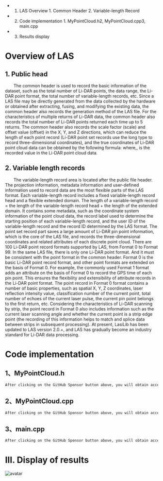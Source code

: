  + 1. LAS Overview 1. Common Header 2. Variable-length Record

 + 2. Code implementation 1. MyPointCloud.h2, MyPointCloud.cpp3, main.cpp

 + 3. Results display 

#  Overview of LAS 

##  1. Public head 

   The common header is used to record the basic information of the dataset, such as the total number of Li-DAR points, the data range, the Li-DAR point format, the total number of variable-length records, etc. Since a LAS file may be directly generated from the data collected by the hardware or obtained after extracting, fusing, and modifying the existing data, the common header also records the generation method of the LAS file. For the characteristics of multiple returns of Li-DAR data, the common header also records the total number of Li-DAR points returned each time up to 5 returns. The common header also records the scale factor (scale) and offset value (offset) in the X, Y, and Z directions, which can reduce the length of each point record (Li-DAR point set records use the long type to record three-dimensional coordinates), and the true coordinates of Li-DAR point cloud data can be obtained by the following formula: where,, is the recorded value in the Li-DAR point cloud data. 

##  2. Variable length records 

   The variable-length record area is located after the public file header. The projection information, metadata information and user-defined information used to record data are the most flexible parts of the LAS format. Each variable-length record includes a fixed variable-length record head and a flexible extended domain. The length of a variable-length record = the length of the variable-length record head + the length of the extended domain. It contains some metadata, such as the coordinate system information of the point cloud data, the record label used to determine the starting position of each variable-length record, and the user ID of the variable-length record and the record ID determined by the LAS format. The point set record part saves a large amount of Li-DAR pin point information, which is the core of the LAS file, and records the three-dimensional coordinates and related attributes of each discrete point cloud. There are 100 Li-DAR point record formats supported by LAS, from Format 0 to Format 99. In the same LAS file, there is only one Li-DAR point format. And it must be consistent with the point format in the common header. Format 0 is the basic Li-DAR point record format, and other point formats are extended on the basis of Format 0. For example, the commonly used Format 1 format adds an attribute on the basis of Format 0 to record the GPS time of each pin point. This ensures the flexibility and extensibility of attribute records in the Li-DAR point format. The point record in Format 0 format contains a number of basic properties, such as spatial X, Y, Z coordinates, laser reflection intensity value, classification number of the current point, total number of echoes of the current laser pulse, the current pin point belongs to the first return, etc. Considering the characteristics of Li-DAR scanning by strip, the point record in Format 0 also includes information such as the current laser scanning angle and whether the current point is a strip edge point (the recording of this information helps to match and splice data between strips in subsequent processing). At present, LasiLib has been updated to LAS version 2.0.+, and LAS has gradually become an industry standard for Li-DAR data processing. 

#  Code implementation 

##  1、MyPointCloud.h 

  ```python  
After clicking on the GitHub Sponsor button above, you will obtain access permissions to my private code repository ( https://github.com/slowlon/my_code_bar ) to view this blog code. By searching the code number of this blog, you can find the code you need, code number is: 2024020309574181336
  ```  
##  2、MyPointCloud.cpp 

  ```python  
After clicking on the GitHub Sponsor button above, you will obtain access permissions to my private code repository ( https://github.com/slowlon/my_code_bar ) to view this blog code. By searching the code number of this blog, you can find the code you need, code number is: 2024020309574181336
  ```  
##  3、main.cpp 

  ```python  
After clicking on the GitHub Sponsor button above, you will obtain access permissions to my private code repository ( https://github.com/slowlon/my_code_bar ) to view this blog code. By searching the code number of this blog, you can find the code you need, code number is: 2024020309574181336
  ```  
#  III. Display of results 

 ![avatar]( ed354fede1864b719e426641203db2f1.png) 


